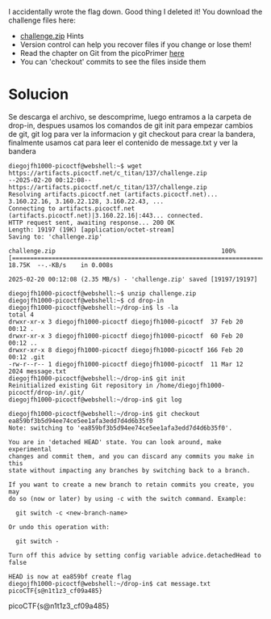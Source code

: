 I accidentally wrote the flag down. Good thing I deleted it! You download the challenge files here:

- [challenge.zip](https://artifacts.picoctf.net/c_titan/137/challenge.zip)
Hints
- Version control can help you recover files if you change or lose them!
- Read the chapter on Git from the picoPrimer [here](https://primer.picoctf.org/#_git_version_control)
- You can 'checkout' commits to see the files inside them

# Solucion
Se descarga el archivo, se descomprime, luego entramos a la carpeta de drop-in, despues usamos los comandos de git init para empezar cambios de git, git log para ver la informacion y git checkout para crear la bandera, finalmente usamos cat para leer el contenido de message.txt y ver la bandera
```
diegojfh1000-picoctf@webshell:~$ wget https://artifacts.picoctf.net/c_titan/137/challenge.zip
--2025-02-20 00:12:08--  https://artifacts.picoctf.net/c_titan/137/challenge.zip
Resolving artifacts.picoctf.net (artifacts.picoctf.net)... 3.160.22.16, 3.160.22.128, 3.160.22.43, ...
Connecting to artifacts.picoctf.net (artifacts.picoctf.net)|3.160.22.16|:443... connected.
HTTP request sent, awaiting response... 200 OK
Length: 19197 (19K) [application/octet-stream]
Saving to: 'challenge.zip'

challenge.zip                                              100%[=======================================================================================================================================>]  18.75K  --.-KB/s    in 0.008s  

2025-02-20 00:12:08 (2.35 MB/s) - 'challenge.zip' saved [19197/19197]

diegojfh1000-picoctf@webshell:~$ unzip challenge.zip
diegojfh1000-picoctf@webshell:~$ cd drop-in
diegojfh1000-picoctf@webshell:~/drop-in$ ls -la
total 4
drwxr-xr-x 3 diegojfh1000-picoctf diegojfh1000-picoctf  37 Feb 20 00:12 .
drwxr-xr-x 3 diegojfh1000-picoctf diegojfh1000-picoctf  60 Feb 20 00:12 ..
drwxr-xr-x 8 diegojfh1000-picoctf diegojfh1000-picoctf 166 Feb 20 00:12 .git
-rw-r--r-- 1 diegojfh1000-picoctf diegojfh1000-picoctf  11 Mar 12  2024 message.txt
diegojfh1000-picoctf@webshell:~/drop-in$ git init
Reinitialized existing Git repository in /home/diegojfh1000-picoctf/drop-in/.git/
diegojfh1000-picoctf@webshell:~/drop-in$ git log

diegojfh1000-picoctf@webshell:~/drop-in$ git checkout ea859bf3b5d94ee74ce5ee1afa3edd7d4d6b35f0
Note: switching to 'ea859bf3b5d94ee74ce5ee1afa3edd7d4d6b35f0'.

You are in 'detached HEAD' state. You can look around, make experimental
changes and commit them, and you can discard any commits you make in this
state without impacting any branches by switching back to a branch.

If you want to create a new branch to retain commits you create, you may
do so (now or later) by using -c with the switch command. Example:

  git switch -c <new-branch-name>

Or undo this operation with:

  git switch -

Turn off this advice by setting config variable advice.detachedHead to false

HEAD is now at ea859bf create flag
diegojfh1000-picoctf@webshell:~/drop-in$ cat message.txt
picoCTF{s@n1t1z3_cf09a485}
```
picoCTF{s@n1t1z3_cf09a485}